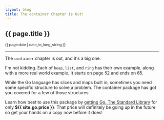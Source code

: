 ```yaml
---
layout: blog
title: The container Chapter Is Out!
---
```


## {{ page.title }}

<small>{{ page.date | date_to_long_string }}</small>

---

The `container` chapter is out, and it's a big one.

I'm not kidding. Each of `heap`, `list`, and `ring` has their own example, along with a more real world example. It starts on page 52 and ends on 65.

While the Go language has slices and maps built in, sometimes you need some specific structure to solve a problem. The container package has got you covered for a few of those structures.

Learn how best to use this package by [getting Go, The Standard Library](/go.html) for only **${{ site.go.price }}**. That price will definitely be going up in the future so get your hands on a copy now before it does!
